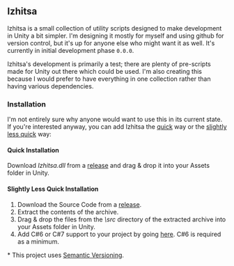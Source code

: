 ## Izhitsa
Izhitsa is a small collection of utility scripts designed to make development in Unity a bit simpler. I'm designing it mostly for myself and using github for version control, but it's up for anyone else who might want it as well. It's currently in initial development phase `0.0.0`.

Izhitsa's development is primarily a test; there are plenty of pre-scripts made for Unity out there which could be used. I'm also creating this because I would prefer to have everything in one collection rather than having various dependencies.

### Installation
I'm not entirely sure why anyone would want to use this in its current state. If you're interested anyway, you can add Izhitsa the [quick](#quick-installation) way or the [slightly less quick](#slightly-less-quick-installation) way:

#### Quick Installation
Download *Izhitsa.dll* from a [release](https://github.com/omarkmu/izhitsa/releases/latest) and drag & drop it into your Assets folder in Unity.

#### Slightly Less Quick Installation
1. Download the Source Code from a [release](https://github.com/omarkmu/izhitsa/releases/latest).
2. Extract the contents of the archive.
3. Drag & drop the files from the *\src* directory of the extracted archive into your Assets folder in Unity.
4. Add C#6 or C#7 support to your project by going [here](https://bitbucket.org/alexzzzz/unity-c-5.0-and-6.0-integration/src). C#6 is required as a minimum.

\* This project uses [Semantic Versioning](http://semver.org/).
